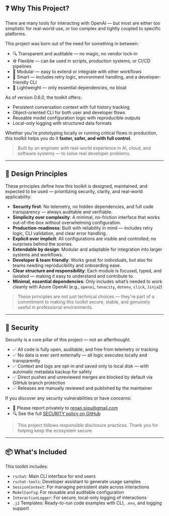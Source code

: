 ## ❓ Why This Project?

There are many tools for interacting with OpenAI — but most are either too simplistic for real-world use, or too complex and tightly coupled to specific platforms.

This project was born out of the need for something in between:

- 🔍 Transparent and auditable — no magic, no vendor lock-in
- ⚙️ Flexible — can be used in scripts, production systems, or CI/CD pipelines
- 🧩 Modular — easy to extend or integrate with other workflows
- 🧠 Smart — includes retry logic, environment handling, and a developer-friendly CLI
- 🧪 Lightweight — only essential dependencies, no bloat

As of version 0.6.0, the toolkit offers:

- Persistent conversation context with full history tracking
- Object-oriented CLI for both user and developer flows
- Reusable model configuration logic with reproducible outputs
- Local-only logging with structured data formats

Whether you're prototyping locally or running critical flows in production, this toolkit helps you do it **faster, safer, and with full control**.

> Built by an engineer with real-world experience in AI, cloud, and software systems — to solve real developer problems.
___

## 🧠 Design Principles

These principles define how this toolkit is designed, maintained, and expected to be used — prioritizing security, clarity, and real-world applicability:

- **Security first**: No telemetry, no hidden dependencies, and full code transparency — always auditable and verifiable.
- **Simplicity over complexity**: A minimal, no-friction interface that works out-of-the-box without overwhelming configuration.
- **Production-readiness**: Built with reliability in mind — includes retry logic, CLI validation, and clear error handling.
- **Explicit over implicit**: All configurations are visible and controlled; no surprises behind the scenes.
- **Extendable by design**: Modular and adaptable for integration into larger systems and workflows.
- **Developer & team friendly**: Works great for individuals, but also for teams needing reproducibility and onboarding ease.
- **Clear structure and responsibility**: Each module is focused, typed, and isolated — making it easy to understand and contribute to.
- **Minimal, essential dependencies**: Only includes what’s needed to work cleanly with Azure OpenAI (e.g., `openai`, `tenacity`, `dotenv`, `click`, `Jinja2`)

> These principles are not just technical choices — they're part of a commitment to making this toolkit secure, stable, and genuinely useful in professional environments.
___

## 🔐 Security

Security is a core pillar of this project — not an afterthought.

- ✅ All code is fully open, auditable, and free from telemetry or tracking
- ✅ No data is ever sent externally — all logic executes locally and transparently
- ✅ Context and logs are opt-in and saved only to local disk — with automatic metadata backup for safety
- ✅ Direct pushes and unreviewed merges are blocked by default via GitHub branch protection
- ✅ Releases are manually reviewed and published by the maintainer

If you discover any security vulnerabilities or have concerns:

- 📧 Please report privately to [renan.siqu@gmail.com](mailto:renan.siqu@gmail.com)
- 🔍 See the full [SECURITY policy on GitHub](https://github.com/renan-siqueira/rsazure-openai-toolkit/blob/main/SECURITY.md)

> This project follows responsible disclosure practices. Thank you for helping keep the ecosystem secure.

___

## 📦 What's Included

This toolkit includes:

- `rschat`: Main CLI interface for end users
- `rschat-tools`: Developer assistant to generate usage samples
- `SessionContext`: For managing persistent state across interactions
- `ModelConfig`: For reusable and auditable configuration
- `InteractionLogger`: For secure, local-only logging of interactions
- `.j2` Templates: Ready-to-run code examples with CLI, `.env`, and logging support